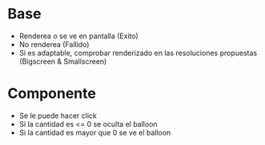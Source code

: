 # Base

- Renderea o se ve en pantalla (Exito)
- No renderea (Fallido)
- Si es adaptable, comprobar renderizado en las resoluciones propuestas (Bigscreen & Smallscreen)

# Componente

- Se le puede hacer click
- Si la cantidad es <= 0 se oculta el balloon
- Si la cantidad es mayor que 0 se ve el balloon